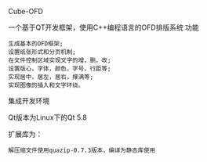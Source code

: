 Cube-OFD

一个基于QT开发框架，使用C++编程语言的OFD排版系统
功能

    生成基本的OFD框架;
    设置纸张形式和分页机制;
    在文件控制区域实现文字的增，删，改;
    设置版心，字体，颜色，字号，行距等;
    实现居中，居左，居右，撑满等;
    实现图像的插入和文字环绕。

集成开发环境

Qt版本为Linux下的Qt 5.8

扩展库为：

    解压缩文件使用quazip-0.7.3版本，编译为静态库使用
